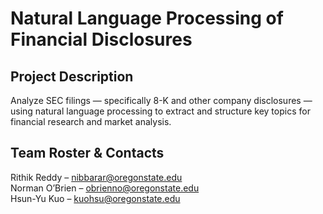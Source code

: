 # Natural Language Processing of Financial Disclosures

## Project Description
Analyze SEC filings — specifically 8-K and other company disclosures — using natural language processing to extract and structure key topics for financial research and market analysis.

## Team Roster & Contacts
Rithik Reddy – nibbarar@oregonstate.edu  
Norman O’Brien – obrienno@oregonstate.edu  
Hsun-Yu Kuo – kuohsu@oregonstate.edu  
